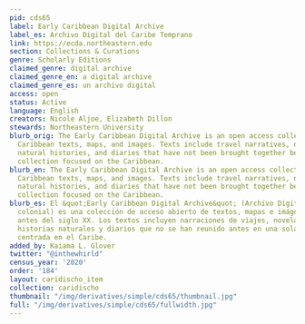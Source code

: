 ```yaml
---
pid: cds65
label: Early Caribbean Digital Archive
label_es: Archivo Digital del Caribe Temprano
link: https://ecda.northeastern.edu
section: Collections & Curations
genre: Scholarly Editions
claimed_genre: digital archive
claimed_genre_en: a digital archive
claimed_genre_es: un archivo digital
access: open
status: Active
language: English
creators: Nicole Aljoe, Elizabeth Dillon
stewards: Northeastern University
blurb_orig: The Early Caribbean Digital Archive is an open access collection of pre-twentieth-century
  Caribbean texts, maps, and images. Texts include travel narratives, novels, poetry,
  natural histories, and diaries that have not been brought together before as a single
  collection focused on the Caribbean.
blurb_en: The Early Caribbean Digital Archive is an open access collection of pre-twentieth-century
  Caribbean texts, maps, and images. Texts include travel narratives, novels, poetry,
  natural histories, and diaries that have not been brought together before as a single
  collection focused on the Caribbean.
blurb_es: El &quot;Early Caribbean Digital Archive&quot; (Archivo Digital del Caribe
  colonial) es una colección de acceso abierto de textos, mapas e imágenes del Caribe
  antes del siglo XX. Los textos incluyen narraciones de viajes, novelas, poesía,
  historias naturales y diarios que no se han reunido antes en una sola colección
  centrada en el Caribe.
added_by: Kaiama L. Glover
twitter: "@inthewhirld"
census_year: '2020'
order: '184'
layout: caridischo_item
collection: caridischo
thumbnail: "/img/derivatives/simple/cds65/thumbnail.jpg"
full: "/img/derivatives/simple/cds65/fullwidth.jpg"
---
```

